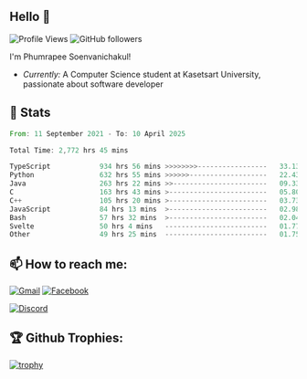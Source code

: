 
<h2>Hello 👋</h2> 

![Profile Views](https://komarev.com/ghpvc/?username=Homiez09&label=Profile%20views&color=0e75b6&style=flat)
![GitHub followers](https://img.shields.io/github/followers/HomieZ09.svg?style=social&label=Follow)


I'm Phumrapee Soenvanichakul!

- <i>Currently:</i> A Computer Science student at Kasetsart University, passionate about software developer

<h2>👀 Stats</h2>

<!--START_SECTION:waka-->

```rust
From: 11 September 2021 - To: 10 April 2025

Total Time: 2,772 hrs 45 mins

TypeScript            934 hrs 56 mins >>>>>>>>-----------------   33.13 %
Python                632 hrs 55 mins >>>>>>-------------------   22.43 %
Java                  263 hrs 22 mins >>-----------------------   09.33 %
C                     163 hrs 43 mins >------------------------   05.80 %
C++                   105 hrs 20 mins >------------------------   03.73 %
JavaScript            84 hrs 13 mins  >------------------------   02.98 %
Bash                  57 hrs 32 mins  >------------------------   02.04 %
Svelte                50 hrs 4 mins   -------------------------   01.77 %
Other                 49 hrs 25 mins  -------------------------   01.75 %
```

<!--END_SECTION:waka-->

<h2>📫 How to reach me:</h2>

<a href="mailto:phumrapeesoen1@gmail.com">![Gmail](https://img.shields.io/badge/Gmail-D14836?style=for-the-badge&logo=gmail&logoColor=white)</a> 
<a href="https://web.facebook.com/phumrapee.soenvanichakul.3/">![Facebook](https://img.shields.io/badge/Facebook-4267B2?style=for-the-badge&logo=facebook&logoColor=white)</a>

<a href="https://discord.gg/EWnAEUtFVm">![Discord](https://discord.c99.nl/widget/theme-1/297740667784921089.png)</a> 

<h2>🏆 Github Trophies:</h2>

[![trophy](https://github-profile-trophy.vercel.app/?username=Homiez09&theme=discord&row=1)](https://github.com/ryo-ma/github-profile-trophy)
